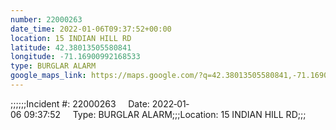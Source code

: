 ```yaml
---
number: 22000263
date_time: 2022-01-06T09:37:52+00:00
location: 15 INDIAN HILL RD
latitude: 42.38013505580841
longitude: -71.16900992168533
type: BURGLAR ALARM
google_maps_link: https://maps.google.com/?q=42.38013505580841,-71.16900992168533
---
```


;;;;;;Incident #: 22000263     Date: 2022‐01‐06 09:37:52     Type: BURGLAR ALARM;;;Location: 15 INDIAN HILL RD;;;
